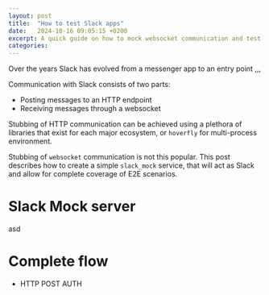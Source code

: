 ```yaml
---
layout: post
title:  "How to test Slack apps"
date:   2024-10-16 09:05:15 +0200
excerpt: A quick guide on how to mock websocket communication and test Slack applications without access to real Slack.
categories:
---
```


Over the years Slack has evolved from a messenger app to an entry point ,,,

Communication with Slack consists of two parts:
* Posting messages to an HTTP endpoint
* Receiving messages through a websocket

Stubbing of HTTP communication can be achieved using a plethora of libraries that exist for each major ecosystem, or `hoverfly` for multi-process environment.

Stubbing of `websocket` communication is not this popular. This post describes how to create a simple `slack_mock` service, that will act as Slack
and allow for complete coverage of E2E scenarios.

# Slack Mock server

asd

# Complete flow

* HTTP POST AUTH
